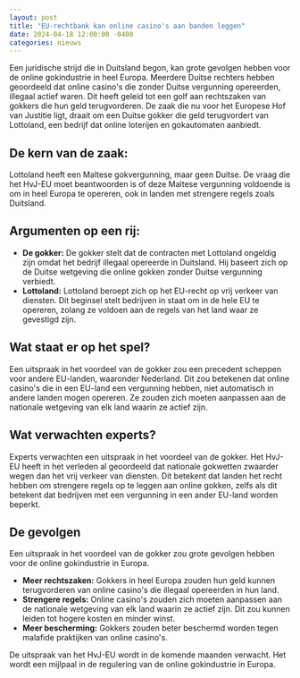 ```yaml
---
layout: post
title: "EU-rechtbank kan online casino's aan banden leggen"
date: 2024-04-18 12:00:00 -0400
categories: nieuws
---
```

Een juridische strijd die in Duitsland begon, kan grote gevolgen hebben voor de online gokindustrie in heel Europa. Meerdere Duitse rechters hebben geoordeeld dat online casino's die zonder Duitse vergunning opereerden, illegaal actief waren. Dit heeft geleid tot een golf aan rechtszaken van gokkers die hun geld terugvorderen. De zaak die nu voor het Europese Hof van Justitie ligt, draait om een Duitse gokker die geld terugvordert van Lottoland, een bedrijf dat online loterijen en gokautomaten aanbiedt. 

## De kern van de zaak:

Lottoland heeft een Maltese gokvergunning, maar geen Duitse. De vraag die het HvJ-EU moet beantwoorden is of deze Maltese vergunning voldoende is om in heel Europa te opereren, ook in landen met strengere regels zoals Duitsland. 

## Argumenten op een rij:

* **De gokker:** De gokker stelt dat de contracten met Lottoland ongeldig zijn omdat het bedrijf illegaal opereerde in Duitsland. Hij baseert zich op de Duitse wetgeving die online gokken zonder Duitse vergunning verbiedt. 
* **Lottoland:** Lottoland beroept zich op het EU-recht op vrij verkeer van diensten. Dit beginsel stelt bedrijven in staat om in de hele EU te opereren, zolang ze voldoen aan de regels van het land waar ze gevestigd zijn. 

## Wat staat er op het spel?

Een uitspraak in het voordeel van de gokker zou een precedent scheppen voor andere EU-landen, waaronder Nederland. Dit zou betekenen dat online casino's die in een EU-land een vergunning hebben, niet automatisch in andere landen mogen opereren. Ze zouden zich moeten aanpassen aan de nationale wetgeving van elk land waarin ze actief zijn. 

## Wat verwachten experts?

Experts verwachten een uitspraak in het voordeel van de gokker. Het HvJ-EU heeft in het verleden al geoordeeld dat nationale gokwetten zwaarder wegen dan het vrij verkeer van diensten. Dit betekent dat landen het recht hebben om strengere regels op te leggen aan online gokken, zelfs als dit betekent dat bedrijven met een vergunning in een ander EU-land worden beperkt.

## De gevolgen

Een uitspraak in het voordeel van de gokker zou grote gevolgen hebben voor de online gokindustrie in Europa. 

* **Meer rechtszaken:** Gokkers in heel Europa zouden hun geld kunnen terugvorderen van online casino's die illegaal opereerden in hun land.
* **Strengere regels:** Online casino's zouden zich moeten aanpassen aan de nationale wetgeving van elk land waarin ze actief zijn. Dit zou kunnen leiden tot hogere kosten en minder winst.
* **Meer bescherming:** Gokkers zouden beter beschermd worden tegen malafide praktijken van online casino's.

De uitspraak van het HvJ-EU wordt in de komende maanden verwacht. Het wordt een mijlpaal in de regulering van de online gokindustrie in Europa.
